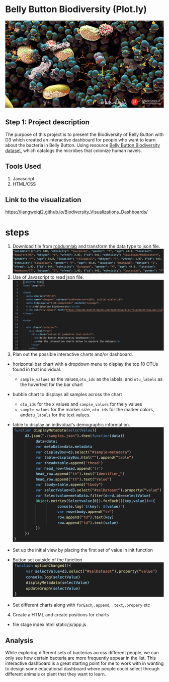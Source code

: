 # Belly Button Biodiversity (Plot.ly)

![Bacteria by filterforge.com](Img/bacteria.jpg)


## Step 1: Project description

The purpose of this project is to present the Biodiversity of Belly Button with D3 which created an interactive dashboard for people who want to learn about the bacteria in Belly Button. Using resource [Belly Button Biodiversity dataset](http://robdunnlab.com/projects/belly-button-biodiversity/), which catalogs the microbes that colonize human navels.

## Tools Used 

1. Javascript 
2. HTML/CSS


## Link to the visualization

https://liangweiqi2.github.io/Biodiversity_Visualizations_Dashboards/


# steps 
1. Download file from [robdunnlab](http://robdunnlab.com/projects/belly-button-biodiversity/results-and-data/) and transform the data type to json file.
![Bacteria by filterforge.com](Img/json.png)
2. Use of Javascript to read json file. 
![Bacteria by filterforge.com](Img/HTML.png)
3. Plan out the possible interactive charts and/or dashboard.

* horizontal bar chart with a dropdown menu to display the top 10 OTUs found in that individual.
  * `sample_values` as the values,`otu_ids` as the labels, and `otu_labels` as the hovertext for the bar chart
  
* bubble chart to displays all samples across the chart
  * `otu_ids` for the x values and `sample_values` for the y values
  * `sample_values` for the marker size, `otu_ids` for the marker colors, and`otu_labels` for the text values.
* table to display an individual's demographic information.
![Bacteria by filterforge.com](Img/example.png)
* Set up the initial view by placing the first set of value in init function

* Button set outside of the function
![Bacteria by filterforge.com](Img/button.jpg)

* Set different charts along with `forEach`,`.append`, `.text`,`.propery` etc

4. Create a HTML and create positions for charts 
 
* file stage
 index.html
 static/js/app.js

## Analysis 

While exploring different sets of bacterias across different people, we can only see how certain bacteria are more frequently appear in the list. This interactive dashboard is a great starting point for me to work with in wanting to design some educational dashboard where people could select through different animals or plant that they want to learn.


